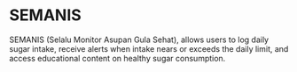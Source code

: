 <h1>SEMANIS</h1>

SEMANIS (Selalu Monitor Asupan Gula Sehat), allows users to log daily sugar intake, receive alerts when intake nears or exceeds the daily limit, and access educational content on healthy sugar consumption.

